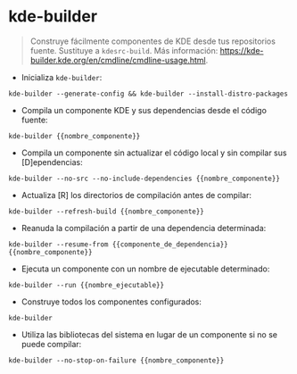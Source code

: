 # kde-builder

> Construye fácilmente componentes de KDE desde tus repositorios fuente.
> Sustituye a `kdesrc-build`.
> Más información: <https://kde-builder.kde.org/en/cmdline/cmdline-usage.html>.

- Inicializa `kde-builder`:

`kde-builder --generate-config && kde-builder --install-distro-packages`

- Compila un componente KDE y sus dependencias desde el código fuente:

`kde-builder {{nombre_componente}}`

- Compila un componente sin actualizar el código local y sin compilar sus [D]ependencias:

`kde-builder --no-src --no-include-dependencies {{nombre_componente}}`

- Actualiza [R] los directorios de compilación antes de compilar:

`kde-builder --refresh-build {{nombre_componente}}`

- Reanuda la compilación a partir de una dependencia determinada:

`kde-builder --resume-from {{componente_de_dependencia}} {{nombre_componente}}`

- Ejecuta un componente con un nombre de ejecutable determinado:

`kde-builder --run {{nombre_ejecutable}}`

- Construye todos los componentes configurados:

`kde-builder`

- Utiliza las bibliotecas del sistema en lugar de un componente si no se puede compilar:

`kde-builder --no-stop-on-failure {{nombre_componente}}`

